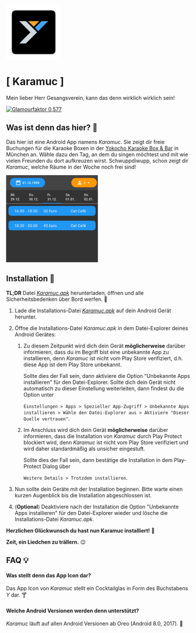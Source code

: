 <p align="left"><img src="https://github.com/SchneePingu/karamuc/blob/main/assets/launcher/ic_launcher-web.png?raw=true" alt="Karamuc" width="150"></p>

# [ Karamuc ]

Mein lieber Herr Gesangsverein, kann das denn wirklich wirklich sein!

 <a href="https://img.shields.io/badge/Glamourfaktor-0,577-blue..svg"><img src="https://img.shields.io/badge/Glamourfaktor-0,577-blue.svg" alt="Glamourfaktor 0,577"></a>

## Was ist denn das hier? 🧐

Das hier ist eine Android App namens *Karamuc*.
Sie zeigt dir freie Buchungen für die Karaoke Boxen in der [Yokocho Karaoke Box & Bar](https://www.yokochokaraoke.de/) in München an.
Wähle dazu den Tag, an dem du singen möchtest und mit wie vielen Freunden du dort aufkreuzen wirst.
Schwuppdiwupp, schon zeigt dir *Karamuc*, welche Räume in der Woche noch frei sind!

<p align="left">
 <img src="https://github.com/SchneePingu/karamuc/blob/main/assets/app-preview.png?raw=true" alt="Karamuc Light and Dark Theme" width="250">
</p>

## Installation 🔨
**TL;DR**
Datei [*Karamuc.apk*](https://github.com/SchneePingu/karamuc/releases/latest/download/Karamuc.apk) herunterladen, öffnen und alle Sicherheitsbedenken über Bord werfen. 🤪

1. Lade die Installations-Datei [*Karamuc.apk*](https://github.com/SchneePingu/karamuc/releases/latest/download/Karamuc.apk) auf dein Android Gerät herunter.
2. Öffne die Installations-Datei *Karamuc.apk* in dem Datei-Explorer deines Android Gerätes:
    1. Zu diesem Zeitpunkt wird dich dein Gerät **möglicherweise** darüber informieren, dass du im Begriff bist eine unbekannte App zu installieren, denn *Karamuc* ist nicht vom Play Store verifiziert, d.h. diese App ist dem Play Store unbekannt.

       Sollte dies der Fall sein, dann aktiviere die Option "Unbekannte Apps installieren" für den Datei-Explorer. Sollte dich dein Gerät nicht automatisch zu dieser Einstellung weiterleiten, dann findest du die Option unter

       `Einstellungen > Apps > Spezieller App-Zugriff > Unbekannte Apps installieren > Wähle den Datei-Explorer aus > Aktiviere "Dieser Quelle vertrauen"`.

    2. Im Anschluss wird dich dein Gerät **möglicherweise** darüber informieren, dass die Installation von *Karamuc* durch Play Protect blockiert wird, denn *Karamuc* ist nicht vom Play Store verifiziert und wird daher standardmäßig als unsicher eingestuft.

       Sollte dies der Fall sein, dann bestätige die Installation in dem Play-Protect Dialog über

       `Weitere Details > Trotzdem installieren`.

3. Nun sollte dein Geräte mit der Installation beginnen. Bitte warte einen kurzen Augenblick bis die Installation abgeschlossen ist.
4. (**Optional**) Deaktiviere nach der Installation die Option "Unbekannte Apps installieren" für den Datei-Explorer wieder und lösche die Installations-Datei *Karamuc.apk*.


**Herzlichen Glückwunsch du hast nun Karamuc installiert!** 🥳

**Zeit, ein Liedchen zu trällern.** 😉

## FAQ 💡

#### Was stellt denn das App Icon dar?

Das App Icon von *Karamuc* stellt ein Cocktailglas in Form des Buchstabens *Y* dar. 🍸

#### Welche Android Versionen werden denn unterstützt?

*Karamuc* läuft auf allen Android Versionen ab Oreo (Android 8.0, 2017). 🍪
